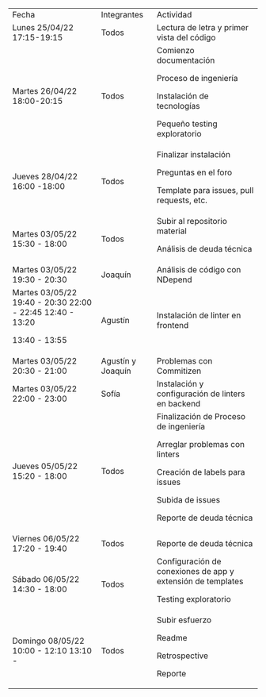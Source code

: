 <table>
  <tr>
   <td>Fecha
   </td>
   <td>Integrantes
   </td>
   <td>Actividad
   </td>
  </tr>
  <tr>
   <td>Lunes 25/04/22 17:15-19:15
   </td>
   <td>Todos
   </td>
   <td>Lectura de letra y primer vista del código
   </td>
  </tr>
  <tr>
   <td>Martes 26/04/22 18:00-20:15
   </td>
   <td>Todos
   </td>
   <td>Comienzo documentación
<p>
Proceso de ingeniería
<p>
Instalación de tecnologías
<p>
Pequeño testing exploratorio
   </td>
  </tr>
  <tr>
   <td>Jueves 28/04/22 16:00 -18:00
   </td>
   <td>Todos
   </td>
   <td>Finalizar instalación
<p>
Preguntas en el foro
<p>
Template para issues, pull requests, etc.
   </td>
  </tr>
  <tr>
   <td>Martes 03/05/22 15:30 - 18:00
   </td>
   <td>Todos
   </td>
   <td>Subir al repositorio material
<p>
Análisis de deuda técnica
   </td>
  </tr>
  <tr>
   <td>Martes 03/05/22 19:30 - 20:30
   </td>
   <td>Joaquín
   </td>
   <td>Análisis de código con NDepend
   </td>
  </tr>
  <tr>
   <td>Martes 03/05/22 19:40 - 20:30 22:00 - 22:45 12:40 - 13:20
<p>
13:40 - 13:55
   </td>
   <td>Agustín
   </td>
   <td>Instalación de linter en frontend
   </td>
  </tr>
  <tr>
   <td>Martes 03/05/22 20:30 - 21:00
   </td>
   <td>Agustín y Joaquín
   </td>
   <td>Problemas con Commitizen
   </td>
  </tr>
  <tr>
   <td>Martes 03/05/22 22:00 - 23:00
   </td>
   <td>Sofía
   </td>
   <td>Instalación y configuración de linters en backend
   </td>
  </tr>
  <tr>
   <td>Jueves 05/05/22 15:20 - 18:00
   </td>
   <td>Todos
   </td>
   <td>Finalización de Proceso de ingeniería
<p>
Arreglar problemas con linters
<p>
Creación de labels para issues
<p>
Subida de issues
<p>
Reporte de deuda técnica
   </td>
  </tr>
  <tr>
   <td>Viernes 06/05/22 17:20 - 19:40
   </td>
   <td>Todos
   </td>
   <td> Reporte de deuda técnica
   </td>
  </tr>
  <tr>
   <td>Sábado 06/05/22 14:30 - 18:00
   </td>
   <td>Todos
   </td>
   <td>Configuración de conexiones de app y extensión de templates
<p>
Testing exploratorio 
   </td>
  </tr>
  <tr>
   <td>Domingo 08/05/22 10:00 - 12:10 13:10 - 
   </td>
   <td>Todos
   </td>
   <td>Subir esfuerzo
<p>
Readme
<p>
Retrospective
<p>
Reporte
   </td>
  </tr>
</table>